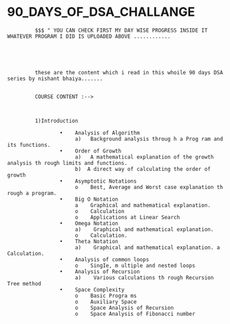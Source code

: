 # 90_DAYS_OF_DSA_CHALLANGE


             $$$ " YOU CAN CHECK FIRST MY DAY WISE PROGRESS INSIDE IT WHATEVER PROGRAM I DID IS UPLOADED ABOVE ............
             
             
             
             
             
             these are the content which i read in this whoile 90 days DSA series by nishant bhaiya.......
             
             
             COURSE CONTENT :-->
             
             
             
             1)Introduction
             
                     •    Analysis of Algorithm
                          a)   Background analysis throug h a Prog ram and its functions.
                     •    Order of Growth
                          a)   A mathematical explanation of the growth analysis th rough limits and functions.
                          b)  A direct way of calculating the order of growth
                     •    Asymptotic Notations
                          o    Best, Average and Worst case explanation th rough a program.
                     •    Big O Notation
                          a    Graphical and mathematical explanation.
                          o    Calculation
                          o    Applications at Linear Search
                     •    Omega Notation
                          a)    Graphical and mathematical explanation.
                          o    Calculation.
                     •    Theta Notation
                          a)    Graphical and mathematical explanation. a    Calculation.
                     •    Analysis of common loops
                          o    SingIe, m ultiple and nested loops
                     •    Analysis of Recursion
                          a)    Various calculations th rough Recursion Tree method
                     •    Space Complexity
                          o    Basic Progra ms
                          o    Auxiliary Space
                          o    Space Analysis of Recursion
                          o    Space Analysis of Fibonacci number
             
             
             
